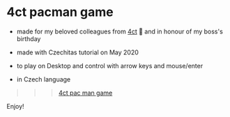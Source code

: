 # 4ct pacman game

* made for my beloved colleagues from [4ct](https://4ct.eu/) 💙 and in honour of my boss's birthday

* made with Czechitas tutorial on May 2020

* to play on Desktop and control with arrow keys and mouse/enter

* in Czech language

>>> [4ct pac man game](https://4ct-game.kacaatko.repl.co/)

Enjoy!
